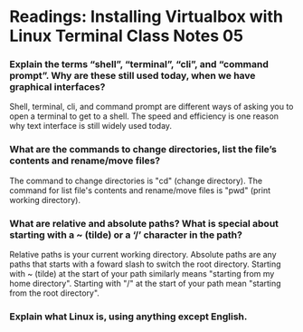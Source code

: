 # Readings: Installing Virtualbox with Linux Terminal Class Notes 05
### Explain the terms “shell”, “terminal”, “cli”, and “command prompt”. Why are these still used today, when we have graphical interfaces?
Shell, terminal, cli, and command prompt are different ways of asking you to open a terminal to get to a shell. The speed and efficiency is one reason why text interface is still widely used today.
### What are the commands to change directories, list the file’s contents and rename/move files?
The command to change directories is "cd" (change directory). The command for list file's contents and rename/move files is "pwd" (print working directory). 
### What are relative and absolute paths? What is special about starting with a ~ (tilde) or a ‘/’ character in the path?
Relative paths is your current working directory. Absolute paths are any paths that starts with a foward slash to switch the root directory. Starting with ~ (tilde) at the start of your path similarly means "starting from my home directory". Starting with "/" at the start of your path mean "starting from the root directory".
### Explain what Linux is, using anything except English.
